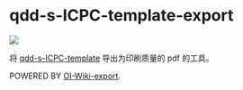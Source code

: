 # qdd-s-ICPC-template-export

![](https://img.shields.io/github/actions/workflow/status/qdd-moe/qdd-s-ICPC-template-export/auto-release.yml?style=flat-square)

将 [qdd-s-ICPC-template](https://github.com/qdd-moe/qdd-s-ICPC-template) 导出为印刷质量的 pdf 的工具。

POWERED BY [OI-Wiki-export](https://github.com/OI-wiki/OI-Wiki-export).
